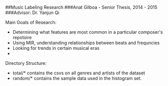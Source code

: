 ##Music Labeling Research
###Anat Gilboa - Senior Thesis, 2014 - 2015
###Advisor: Dr. Yanjun Qi

Main Goals of Research:
* Determining what features are most common in a particular composer's repotoire
* Using MIR, understanding relationships between beats and frequncies
* Looking for trends in certain musical eras
* 

Directory Structure:
* total/* contains the csvs on all genres and artists of the dataset
* random/* contains the sample data used in the histogram set.

